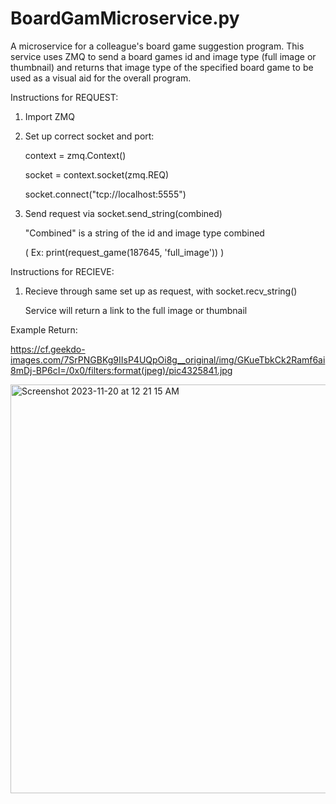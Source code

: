 # BoardGamMicroservice.py
A microservice for a colleague's board game suggestion program. This service uses ZMQ
to send a board games id and image type (full image or thumbnail) and returns that
image type of the specified board game to be used as a visual aid for the
overall program.

Instructions for REQUEST:

1. Import ZMQ

2. Set up correct socket and port:
   
    context = zmq.Context()
   
    socket = context.socket(zmq.REQ)
   
    socket.connect("tcp://localhost:5555")

3. Send request via socket.send_string(combined)

     "Combined" is a string of the id and image type combined
  
      ( Ex: print(request_game(187645, 'full_image')) )

Instructions for RECIEVE:

1. Recieve through same set up as request, with socket.recv_string()
   
   Service will return a link to the full image or thumbnail

Example Return:

https://cf.geekdo-images.com/7SrPNGBKg9IIsP4UQpOi8g__original/img/GKueTbkCk2Ramf6ai8mDj-BP6cI=/0x0/filters:format(jpeg)/pic4325841.jpg

<img width="654" alt="Screenshot 2023-11-20 at 12 21 15 AM" src="https://github.com/BlakeJenn/BoardGamMicroservice.py/assets/122320850/94de9702-56a1-48ba-b62c-073b085dacc4">
